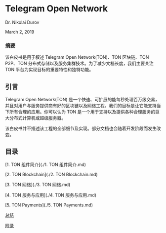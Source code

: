 # Telegram Open Network

Dr. Nikolai Durov

March 2, 2019

### 摘要

该白皮书是用于叙述 Telegram Open Network(TON)、TON 区块链、TON P2P、TON 分布式存储以及服务集群技术。为了减少文档长度，我们主要关注 TON 平台为实现目标的重要特性和独特功能。

## 引言

Telegram Open Network(TON) 是一个快速、可扩展的能每秒处理百万级交易，并且对用户与服务提供商有好的区块链以及网络工程。我们的目标是让它能支持当下所有合理的应用。你可以认为 TON 是一个用于支持以及提供各种合理服务的巨大分布式计算机或超级服务器。

该白皮书并不描述该工程的全部细节及实现。部分文档也会随着开发阶段而发生改变。

## 目录

[1. TON 组件简介](./1. TON 组件简介.md)

[2. TON Blockchain](./2. TON Blockchain.md)

[3. TON 网络](./3. TON 网络.md)

[4. TON 服务与应用](./4. TON 服务与应用.md)

[5. TON Payments](./5. TON Payments.md)

[总结](./总结.md)

[附录](./附录.md)

